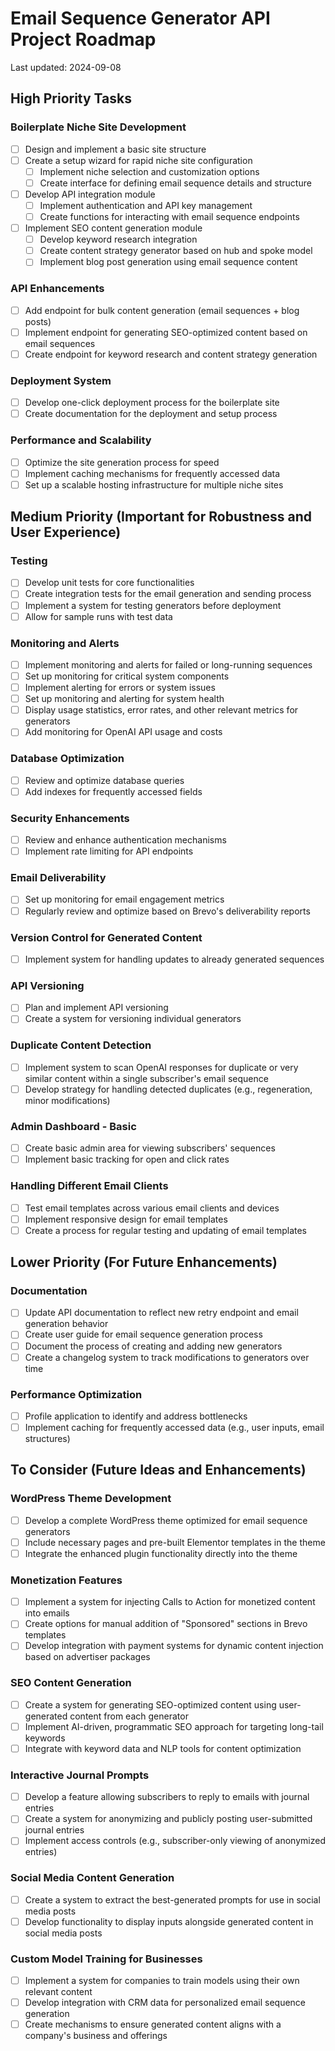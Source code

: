# Email Sequence Generator API Project Roadmap

Last updated: 2024-09-08

## High Priority Tasks

### Boilerplate Niche Site Development
- [ ] Design and implement a basic site structure
- [ ] Create a setup wizard for rapid niche site configuration
  - [ ] Implement niche selection and customization options
  - [ ] Create interface for defining email sequence details and structure
- [ ] Develop API integration module
  - [ ] Implement authentication and API key management
  - [ ] Create functions for interacting with email sequence endpoints
- [ ] Implement SEO content generation module
  - [ ] Develop keyword research integration
  - [ ] Create content strategy generator based on hub and spoke model
  - [ ] Implement blog post generation using email sequence content

### API Enhancements
- [ ] Add endpoint for bulk content generation (email sequences + blog posts)
- [ ] Implement endpoint for generating SEO-optimized content based on email sequences
- [ ] Create endpoint for keyword research and content strategy generation

### Deployment System
- [ ] Develop one-click deployment process for the boilerplate site
- [ ] Create documentation for the deployment and setup process

### Performance and Scalability
- [ ] Optimize the site generation process for speed
- [ ] Implement caching mechanisms for frequently accessed data
- [ ] Set up a scalable hosting infrastructure for multiple niche sites

## Medium Priority (Important for Robustness and User Experience)

### Testing
- [ ] Develop unit tests for core functionalities
- [ ] Create integration tests for the email generation and sending process
- [ ] Implement a system for testing generators before deployment
- [ ] Allow for sample runs with test data

### Monitoring and Alerts
- [ ] Implement monitoring and alerts for failed or long-running sequences
- [ ] Set up monitoring for critical system components
- [ ] Implement alerting for errors or system issues
- [ ] Set up monitoring and alerting for system health
- [ ] Display usage statistics, error rates, and other relevant metrics for generators
- [ ] Add monitoring for OpenAI API usage and costs

### Database Optimization
- [ ] Review and optimize database queries
- [ ] Add indexes for frequently accessed fields

### Security Enhancements
- [ ] Review and enhance authentication mechanisms
- [ ] Implement rate limiting for API endpoints

### Email Deliverability
- [ ] Set up monitoring for email engagement metrics
- [ ] Regularly review and optimize based on Brevo's deliverability reports

### Version Control for Generated Content
- [ ] Implement system for handling updates to already generated sequences

### API Versioning
- [ ] Plan and implement API versioning
- [ ] Create a system for versioning individual generators

### Duplicate Content Detection
- [ ] Implement system to scan OpenAI responses for duplicate or very similar content within a single subscriber's email sequence
- [ ] Develop strategy for handling detected duplicates (e.g., regeneration, minor modifications)

### Admin Dashboard - Basic
- [ ] Create basic admin area for viewing subscribers' sequences
- [ ] Implement basic tracking for open and click rates

### Handling Different Email Clients
- [ ] Test email templates across various email clients and devices
- [ ] Implement responsive design for email templates
- [ ] Create a process for regular testing and updating of email templates

## Lower Priority (For Future Enhancements)

### Documentation
- [ ] Update API documentation to reflect new retry endpoint and email generation behavior
- [ ] Create user guide for email sequence generation process
- [ ] Document the process of creating and adding new generators
- [ ] Create a changelog system to track modifications to generators over time

### Performance Optimization
- [ ] Profile application to identify and address bottlenecks
- [ ] Implement caching for frequently accessed data (e.g., user inputs, email structures)

## To Consider (Future Ideas and Enhancements)

### WordPress Theme Development
- [ ] Develop a complete WordPress theme optimized for email sequence generators
- [ ] Include necessary pages and pre-built Elementor templates in the theme
- [ ] Integrate the enhanced plugin functionality directly into the theme

### Monetization Features
- [ ] Implement a system for injecting Calls to Action for monetized content into emails
- [ ] Create options for manual addition of "Sponsored" sections in Brevo templates
- [ ] Develop integration with payment systems for dynamic content injection based on advertiser packages

### SEO Content Generation
- [ ] Create a system for generating SEO-optimized content using user-generated content from each generator
- [ ] Implement AI-driven, programmatic SEO approach for targeting long-tail keywords
- [ ] Integrate with keyword data and NLP tools for content optimization

### Interactive Journal Prompts
- [ ] Develop a feature allowing subscribers to reply to emails with journal entries
- [ ] Create a system for anonymizing and publicly posting user-submitted journal entries
- [ ] Implement access controls (e.g., subscriber-only viewing of anonymized entries)

### Social Media Content Generation
- [ ] Create a system to extract the best-generated prompts for use in social media posts
- [ ] Develop functionality to display inputs alongside generated content in social media posts

### Custom Model Training for Businesses
- [ ] Implement a system for companies to train models using their own relevant content
- [ ] Develop integration with CRM data for personalized email sequence generation
- [ ] Create mechanisms to ensure generated content aligns with a company's business and offerings
